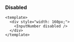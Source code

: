 ### Disabled

<!--start-code-->

```vue
<template>
  <div style="width: 160px;">
    <InputNumber disabled />
  </div>
</template>
```

<!--end-code-->

